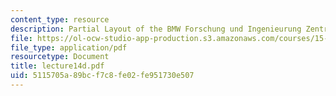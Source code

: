 ```yaml
---
content_type: resource
description: Partial Layout of the BMW Forschung und Ingenieurung Zentrum
file: https://ol-ocw-studio-app-production.s3.amazonaws.com/courses/15-310-managerial-psychology-laboratory-spring-2003/5115705a89bcf7c8fe02fe951730e507_lecture14d.pdf
file_type: application/pdf
resourcetype: Document
title: lecture14d.pdf
uid: 5115705a-89bc-f7c8-fe02-fe951730e507
---
```

